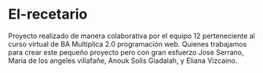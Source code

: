 # El-recetario
Proyecto realizado de manera colaborativa por el equipo 12 perteneciente al curso virtual de BA  Multiplica 2.0 programación web.
Quienes trabajamos para crear este pequeño proyecto pero con gran esfuerzo Jose Serrano, Maria de los angeles villafañe, Anouk Solis Giadalah, y Eliana Vizcaino.

